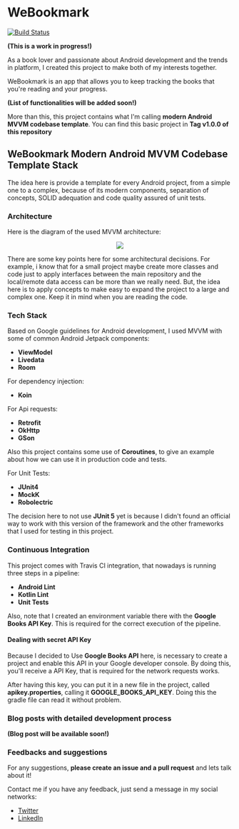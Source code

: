 # WeBookmark

[![Build Status](https://travis-ci.org/drcabral/WeBookmark.svg?branch=master)](https://travis-ci.org/drcabral/WeBookmark)

**(This is a work in progress!)**

As a book lover and passionate about Android development and the trends in platform, I created this project to make both of my interests together.

WeBookmark is an app that allows you to keep tracking the books that you're reading and your progress.

**(List of functionalities will be added soon!)**

More than this, this project contains what I'm calling **modern Android MVVM codebase template**.
You can find this basic project in **Tag v1.0.0 of this repository**

## WeBookmark Modern Android MVVM Codebase Template Stack

The idea here is provide a template for every Android project, from a simple one to a complex, because of its modern components, separation of concepts, SOLID adequation and code quality assured of unit tests.

### Architecture

Here is the diagram of the used MVVM architecture:

<p align="center">
  <img src="https://drive.google.com/uc?export=view&id=18p-JTXaTcErl3YbQ-kMMDIInviYhJ-q0">
</p>

There are some key points here for some architectural decisions. For example, i know that for a small project maybe create more classes and code just to apply interfaces between the main repository and the local/remote data access can be more than we really need. But, the idea here is to apply concepts to make easy to expand the project to a large and complex one. Keep it in mind when you are reading the code.

### Tech Stack

Based on Google guidelines for Android development, I used MVVM with some of common Android Jetpack components:

* <b>ViewModel</b>
* <b>Livedata</b>
* <b>Room</b>

For dependency injection:

* <b>Koin</b>

For Api requests:

* <b>Retrofit</b>
* <b>OkHttp</b>
* <b>GSon</b>

Also this project contains some use of <b>Coroutines</b>, to give an example about how we can use it in production code and tests.

For Unit Tests:

* <b>JUnit4</b>
* <b>MockK</b>
* <b>Robolectric</b>

The decision here to not use **JUnit 5** yet is because I didn't found an official way to work with this version of the framework and the other frameworks that I used for testing in this project.

### Continuous Integration

This project comes with Travis CI integration, that nowadays is running three steps in a pipeline:

* <b>Android Lint</b>
* <b>Kotlin Lint</b>
* <b>Unit Tests</b>

Also, note that I created an environment variable there with the **Google Books API Key**. This is required for the correct execution of the pipeline.

#### Dealing with secret API Key

Because I decided to Use **Google Books API** here, is necessary to create a project and enable this API in your Google developer console. By doing this, you'll receive a API Key, that is required for the network requests works.

After having this key, you can put it in a new file in the project, called **apikey.properties**, calling it **GOOGLE_BOOKS_API_KEY**. Doing this the gradle file can read it without problem.

### Blog posts with detailed development process

**(Blog post will be available soon!)**

### Feedbacks and suggestions

For any suggestions, **please create an issue and a pull request** and lets talk about it!

Contact me if you have any feedback, just send a message in my social networks:
* [Twitter](https://twitter.com/DrCabrales)
* [LinkedIn](https://www.linkedin.com/in/drcabral/?locale=en_US)
